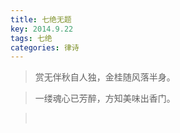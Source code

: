 ```yaml
---
title: 七绝无题
key: 2014.9.22
tags: 七绝
categories: 律诗
---
```


<blockquote class="blockquote-center">赏无伴秋自人独，金桂随风落半身。
</blockquote>
<blockquote class="blockquote-center">一缕魂心已芳醉，方知美味出香门。
</blockquote>
<blockquote class="blockquote-center"></br>
</blockquote>
